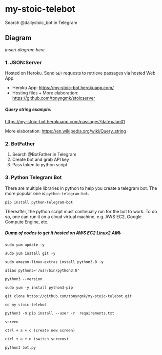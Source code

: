# my-stoic-telebot

Search @dailystoic_bot in Telegram

## Diagram

*insert diagram here*

### 1. JSON:Server 

Hosted on Heroku. Send `GET` requests to retrieve passages via hosted Web App.

- Heroku App: https://my-stoic-bot.herokuapp.com/
- Hosting files + More elaboration: https://github.com/tonyngmk/stoicserver

##### Query string example:
https://my-stoic-bot.herokuapp.com/passages?date=Jan01

More elaboration: https://en.wikipedia.org/wiki/Query_string


### 2. BotFather

1. Search @BotFather in Telegram
2. Create bot and grab API key
3. Pass token to python script

### 3. Python Telegram Bot

There are multiple libraries in python to help you create a telegram bot. The more popular one is `python-telegram-bot`.

	pip install python-telegram-bot
	
Thereafter, the python script must continually run for the bot to work. To do so, one can run it on a cloud virtual machine, e.g. AWS EC2, Google Compute Engine, etc.

##### Dump of codes to get it hosted on AWS EC2 Linux2 AMI:

	sudo yum update -y 

	sudo yum install git -y

	sudo amazon-linux-extras install python3.8 -y

	alias python3='/usr/bin/python3.8'

	python3 --version

	sudo yum -y install python3-pip

	git clone https://github.com/tonyngmk/my-stoic-telebot.git

	cd my-stoic-telebot

	python3 -m pip install --user -r  requirements.txt

	screen

	ctrl + a + c (create new screen)

	ctrl + a + n (switch screens)

	python3 bot.py